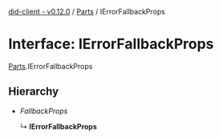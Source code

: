 [did-client - v0.12.0](../README.md) / [Parts](../modules/parts.md) / IErrorFallbackProps

# Interface: IErrorFallbackProps

[Parts](../modules/parts.md).IErrorFallbackProps

## Hierarchy

* *FallbackProps*

  ↳ **IErrorFallbackProps**
